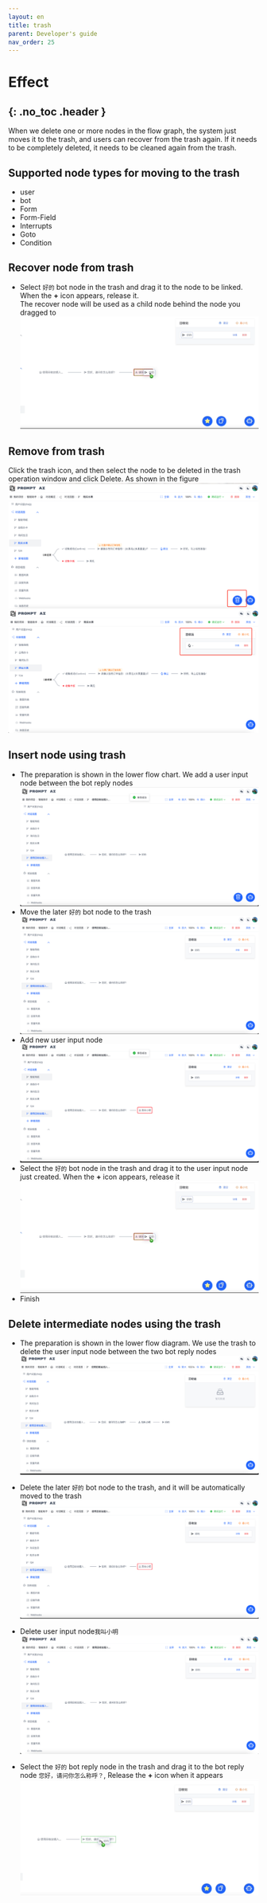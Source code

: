 ```yaml
---
layout: en
title: trash
parent: Developer's guide
nav_order: 25
---
```


# Effect
{: .no_toc .header }
---
When we delete one or more nodes in the flow graph, the system just moves it to the trash, and users can recover from the trash again. If it needs to be completely deleted, it needs to be cleaned again from the trash.

## Supported node types for moving to the trash

- user
- bot
- Form
- Form-Field
- Interrupts
- Goto
- Condition

## Recover node from trash
* Select `好的` bot node in the trash and drag it to the node to be linked. When the **+** icon appears, release it.
  <br/>The recover node will be used as a child node behind the node you dragged to
  ![13-trash](/assets/images/tutorial/trash/13-trash.png)
## Remove from trash
Click the trash icon, and then select the node to be deleted in the trash operation window and click Delete. As shown in the figure
  ![03-trash](/assets/images/tutorial/trash/03-trash.png)
  ![04-trash](/assets/images/tutorial/trash/04-trash.png)

## Insert node using trash
* The preparation is shown in the lower flow chart. We add a user input node between the bot reply nodes
  ![10-trash](/assets/images/tutorial/trash/10-trash.png)
* Move the later `好的` bot node  to the trash
  ![11-trash](/assets/images/tutorial/trash/11-trash.png)
* Add new user input node
  ![12-trash](/assets/images/tutorial/trash/12-trash.png)
* Select the `好的` bot node in the trash and drag it to the user input node just created. When the **+** icon appears, release it
  ![13-trash](/assets/images/tutorial/trash/13-trash.png)
* Finish
## Delete intermediate nodes using the trash

* The preparation is shown in the lower flow diagram. We use the trash to delete the user input node between the two bot reply nodes
  ![20-trash](/assets/images/tutorial/trash/20-trash.png)

* Delete the later `好的` bot node  to the trash, and it will be automatically moved to the trash
  ![21-trash](/assets/images/tutorial/trash/21-trash.png)

* Delete user input node`我叫小明`
  ![22-trash](/assets/images/tutorial/trash/22-trash.png)

* Select the `好的` bot reply node in the trash and drag it to the bot reply node `您好，请问你怎么称呼？`, Release the **+** icon when it appears
  ![23-trash](/assets/images/tutorial/trash/23-trash.png)